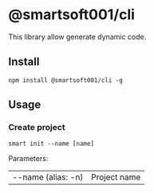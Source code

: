 # @smartsoft001/cli

This library allow generate dynamic code.

## Install

`npm install @smartsoft001/cli -g` 

##  Usage

### Create project

`smart init --name [name]`

Parameters:
<table>
    <tr>
        <td>--name (alias: -n)</td>
        <td>Project name</td>
    </tr>
</table>
